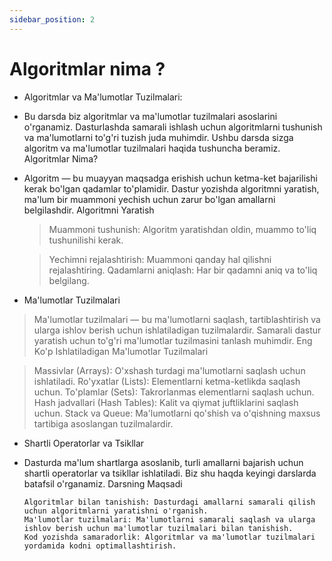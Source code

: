```yaml
---
sidebar_position: 2
---
```


# Algoritmlar nima ?

- Algoritmlar va Ma'lumotlar Tuzilmalari:

* Bu darsda biz algoritmlar va ma'lumotlar tuzilmalari asoslarini o'rganamiz. Dasturlashda samarali ishlash uchun algoritmlarni tushunish va ma'lumotlarni to'g'ri tuzish juda muhimdir. Ushbu darsda sizga algoritm va ma'lumotlar tuzilmalari haqida tushuncha beramiz.
  Algoritmlar Nima?

- Algoritm — bu muayyan maqsadga erishish uchun ketma-ket bajarilishi kerak bo'lgan qadamlar to'plamidir. Dastur yozishda algoritmni yaratish, ma'lum bir muammoni yechish uchun zarur bo'lgan amallarni belgilashdir.
  Algoritmni Yaratish

  > Muammoni tushunish: Algoritm yaratishdan oldin, muammo to'liq tushunilishi kerak.

  > Yechimni rejalashtirish: Muammoni qanday hal qilishni rejalashtiring.
  > Qadamlarni aniqlash: Har bir qadamni aniq va to'liq belgilang.

- Ma'lumotlar Tuzilmalari

> Ma'lumotlar tuzilmalari — bu ma'lumotlarni saqlash, tartiblashtirish va ularga ishlov berish uchun ishlatiladigan tuzilmalardir. Samarali dastur yaratish uchun to'g'ri ma'lumotlar tuzilmasini tanlash muhimdir.
> Eng Ko'p Ishlatiladigan Ma'lumotlar Tuzilmalari

> Massivlar (Arrays): O'xshash turdagi ma'lumotlarni saqlash uchun ishlatiladi.
> Ro'yxatlar (Lists): Elementlarni ketma-ketlikda saqlash uchun.
> To'plamlar (Sets): Takrorlanmas elementlarni saqlash uchun.
> Hash jadvallari (Hash Tables): Kalit va qiymat juftliklarini saqlash uchun.
> Stack va Queue: Ma'lumotlarni qo'shish va o'qishning maxsus tartibiga asoslangan tuzilmalardir.

- Shartli Operatorlar va Tsikllar

- Dasturda ma'lum shartlarga asoslanib, turli amallarni bajarish uchun shartli operatorlar va tsikllar ishlatiladi. Biz shu haqda keyingi darslarda batafsil o'rganamiz.
  Darsning Maqsadi

      Algoritmlar bilan tanishish: Dasturdagi amallarni samarali qilish uchun algoritmlarni yaratishni o'rganish.
      Ma'lumotlar tuzilmalari: Ma'lumotlarni samarali saqlash va ularga ishlov berish uchun ma'lumotlar tuzilmalari bilan tanishish.
      Kod yozishda samaradorlik: Algoritmlar va ma'lumotlar tuzilmalari yordamida kodni optimallashtirish.
